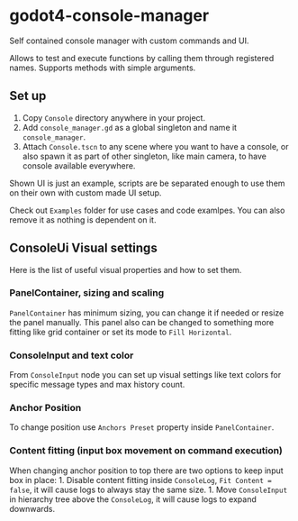 # godot4-console-manager
Self contained console manager with custom commands and UI.

Allows to test and execute functions by calling them through registered names. Supports methods with simple arguments.

## Set up
1. Copy `Console` directory anywhere in your project.
1. Add `console_manager.gd` as a global singleton and name it `console_manager`.
1. Attach `Console.tscn` to any scene where you want to have a console, or also spawn it as part of other singleton, like main camera, to have console available everywhere.

Shown UI is just an example, scripts are be separated enough to use them on their own with custom made UI setup.

Check out `Examples` folder for use cases and code examlpes. You can also remove it as nothing is dependent on it.

## ConsoleUi Visual settings
Here is the list of useful visual properties and how to set them.

### PanelContainer, sizing and scaling
`PanelContainer` has minimum sizing, you can change it if needed or resize the panel manually.
This panel also can be changed to something more fitting like grid container or set its mode to `Fill Horizontal`.

### ConsoleInput and text color
From `ConsoleInput` node you can set up visual settings like text colors for specific message types and max history count.

### Anchor Position
To change position use `Anchors Preset` property inside `PanelContainer`.

### Content fitting (input box movement on command execution)
When changing anchor position to top there are two options to keep input box in place:
	1. Disable content fitting inside `ConsoleLog`, `Fit Content = false`, it will cause logs to always stay the same size.
	1. Move `ConsoleInput` in hierarchy tree above the `ConsoleLog`, it will cause logs to expand downwards.
